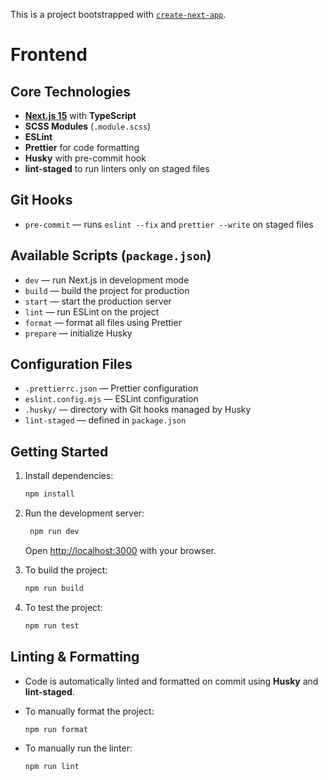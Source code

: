 This is a project bootstrapped with [`create-next-app`](https://nextjs.org/docs/app/api-reference/cli/create-next-app).

# Frontend

## Core Technologies

- **[Next.js 15](https://nextjs.org)** with **TypeScript**
- **SCSS Modules** (`.module.scss`)
- **ESLint**
- **Prettier** for code formatting
- **Husky** with pre-commit hook
- **lint-staged** to run linters only on staged files

## Git Hooks

- `pre-commit` — runs `eslint --fix` and `prettier --write` on staged files

## Available Scripts (`package.json`)

- `dev` — run Next.js in development mode
- `build` — build the project for production
- `start` — start the production server
- `lint` — run ESLint on the project
- `format` — format all files using Prettier
- `prepare` — initialize Husky

## Configuration Files

- `.prettierrc.json` — Prettier configuration
- `eslint.config.mjs` — ESLint configuration
- `.husky/` — directory with Git hooks managed by Husky
- `lint-staged` — defined in `package.json`

## Getting Started

1. Install dependencies:

   ```bash
   npm install
   ```

2. Run the development server:

   ```bash
    npm run dev
   ```

   Open [http://localhost:3000](http://localhost:3000) with your browser.

3. To build the project:

   ```bash
   npm run build
   ```

4. To test the project:

   ```bash
   npm run test
   ```

## Linting & Formatting

- Code is automatically linted and formatted on commit using **Husky** and **lint-staged**.
- To manually format the project:

  ```bash
  npm run format
  ```

- To manually run the linter:
  ```bash
  npm run lint
  ```
